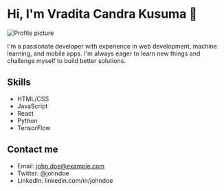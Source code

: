 # Hi, I'm Vradita Candra Kusuma 👋

![Profile picture](https://www.google.com/search?q=gif+lucu&tbm=isch&ved=2ahUKEwiLz4Lw1ur-AhXn_jgGHXv-DXEQ2-cCegQIABAA&oq=gif+&gs_lcp=CgNpbWcQARgGMgQIIxAnMgQIIxAnMgcIABCKBRBDMggIABCABBCxAzIHCAAQigUQQzIHCAAQigUQQzIKCAAQigUQsQMQQzIHCAAQigUQQzIHCAAQigUQQzIHCAAQigUQQzoFCAAQgAQ6BwgjEOoCECdQrhBYwB5gh0VoAXAAeASAAd4KiAH3NJIBCTQtMy41LjEuMZgBAKABAaoBC2d3cy13aXotaW1nsAEKwAEB&sclient=img&ei=M4RbZMvpNef94-EP-_y3iAc#imgrc=dZMBa782W2qRpM)

I'm a passionate developer with experience in web development, machine learning, and mobile apps. I'm always eager to learn new things and challenge myself to build better solutions.

## Skills
- HTML/CSS
- JavaScript
- React
- Python
- TensorFlow


## Contact me
- Email: john.doe@example.com
- Twitter: @johndoe
- LinkedIn: linkedin.com/in/johndoe
